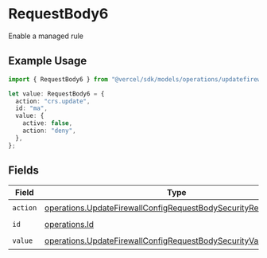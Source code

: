 # RequestBody6

Enable a managed rule

## Example Usage

```typescript
import { RequestBody6 } from "@vercel/sdk/models/operations/updatefirewallconfig.js";

let value: RequestBody6 = {
  action: "crs.update",
  id: "ma",
  value: {
    active: false,
    action: "deny",
  },
};
```

## Fields

| Field                                                                                                                                                | Type                                                                                                                                                 | Required                                                                                                                                             | Description                                                                                                                                          |
| ---------------------------------------------------------------------------------------------------------------------------------------------------- | ---------------------------------------------------------------------------------------------------------------------------------------------------- | ---------------------------------------------------------------------------------------------------------------------------------------------------- | ---------------------------------------------------------------------------------------------------------------------------------------------------- |
| `action`                                                                                                                                             | [operations.UpdateFirewallConfigRequestBodySecurityRequest6Action](../../models/operations/updatefirewallconfigrequestbodysecurityrequest6action.md) | :heavy_check_mark:                                                                                                                                   | N/A                                                                                                                                                  |
| `id`                                                                                                                                                 | [operations.Id](../../models/operations/id.md)                                                                                                       | :heavy_check_mark:                                                                                                                                   | N/A                                                                                                                                                  |
| `value`                                                                                                                                              | [operations.UpdateFirewallConfigRequestBodySecurityValue](../../models/operations/updatefirewallconfigrequestbodysecurityvalue.md)                   | :heavy_check_mark:                                                                                                                                   | N/A                                                                                                                                                  |